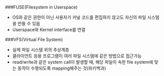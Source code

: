 ###FUSE(Filesystem in Userspace)
- OS와 같은 권한이 아닌 사용자가 커널 코드를 편집하지 않고도 자신의 파일 시스템을 만들 수 있음
- Userspace와 Kernel interface를 연결

###VFS(Virtual File System)
- 실제 파일 시스템 위의 추상계층
- 클라이언트 응용 프로그램이 여러 파일 시스템에 같은 방법으로 접근가능
- read/write과 같은 system call이 발생할 때, 해당 파일이 속한 file system에 맞는 동작이 수행되도록 mapping해주는 것(위키백과)
